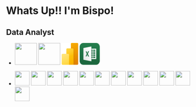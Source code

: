 # Whats Up!! I'm Bispo!
## Data Analyst


- <div>
  <img height= 60 width= 60 src="https://cdn.jsdelivr.net/gh/devicons/devicon@latest/icons/python/python-original-wordmark.svg" />
  <img height= 60 width= 60 src="https://cdn.jsdelivr.net/gh/devicons/devicon@latest/icons/azuresqldatabase/azuresqldatabase-original.svg" />
  <img height= 60 width= 45 src="./Img/Pbix_Logo.png">
  <img height= 60 width= 55 src="./Img/Excel_logo.png" />
  
</div>
          

- <div>
  <img height= 40 width= 40 src="https://cdn.jsdelivr.net/gh/devicons/devicon@latest/icons/git/git-original-wordmark.svg" />
  <img height= 40 width= 40 src="https://cdn.jsdelivr.net/gh/devicons/devicon@latest/icons/anaconda/anaconda-original-wordmark.svg" />
  <img height= 40 width= 40 src="https://cdn.jsdelivr.net/gh/devicons/devicon@latest/icons/bash/bash-plain.svg" />
  <img height= 40 width= 40 src="https://cdn.jsdelivr.net/gh/devicons/devicon@latest/icons/kaggle/kaggle-original-wordmark.svg" />
  <img height= 40 width= 40 src="https://cdn.jsdelivr.net/gh/devicons/devicon@latest/icons/microsoftsqlserver/microsoftsqlserver-original-wordmark.svg" />
  <img height= 40 width= 40 src="https://cdn.jsdelivr.net/gh/devicons/devicon@latest/icons/postgresql/postgresql-original-wordmark.svg" />        
  <img height= 40 width= 40 src="https://cdn.jsdelivr.net/gh/devicons/devicon@latest/icons/mysql/mysql-original-wordmark.svg" />
  <img height= 40 width= 40 src="https://cdn.jsdelivr.net/gh/devicons/devicon@latest/icons/vscode/vscode-original.svg" />     
  <img height= 40 width= 40 src="https://cdn.jsdelivr.net/gh/devicons/devicon@latest/icons/plotly/plotly-original-wordmark.svg" />                
  <img height= 40 width= 40 src="https://cdn.jsdelivr.net/gh/devicons/devicon@latest/icons/matplotlib/matplotlib-original-wordmark.svg" />
  <img height= 40 width= 40 src="https://cdn.jsdelivr.net/gh/devicons/devicon@latest/icons/scikitlearn/scikitlearn-original.svg" />
  <img height= 40 width= 40 src="https://cdn.jsdelivr.net/gh/devicons/devicon@latest/icons/numpy/numpy-original-wordmark.svg" />
</div>

##

